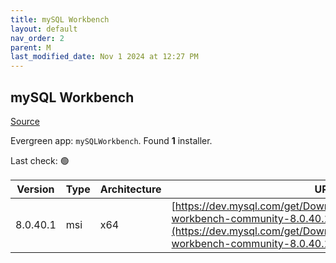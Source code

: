 ```yaml
---
title: mySQL Workbench
layout: default
nav_order: 2
parent: M
last_modified_date: Nov 1 2024 at 12:27 PM
---
```


## mySQL Workbench

[Source](https://dev.mysql.com/doc/workbench/en/)

Evergreen app: `mySQLWorkbench`. Found **1** installer.

Last check: 🟢

| Version  | Type | Architecture | URI                                                                                                                                                                                                |
| -------- | ---- | ------------ | -------------------------------------------------------------------------------------------------------------------------------------------------------------------------------------------------- |
| 8.0.40.1 | msi  | x64          | [https://dev.mysql.com/get/Downloads/MySQLGUITools/mysql-workbench-community-8.0.40.1-winx64.msi](https://dev.mysql.com/get/Downloads/MySQLGUITools/mysql-workbench-community-8.0.40.1-winx64.msi) |
